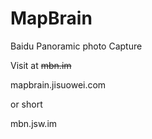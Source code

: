 # MapBrain
Baidu Panoramic photo Capture

Visit at <s>mbn.im</s>

mapbrain.jisuowei.com

or short

mbn.jsw.im